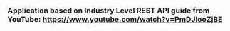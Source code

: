 ### Application based on Industry Level REST API guide from YouTube: https://www.youtube.com/watch?v=PmDJIooZjBE
